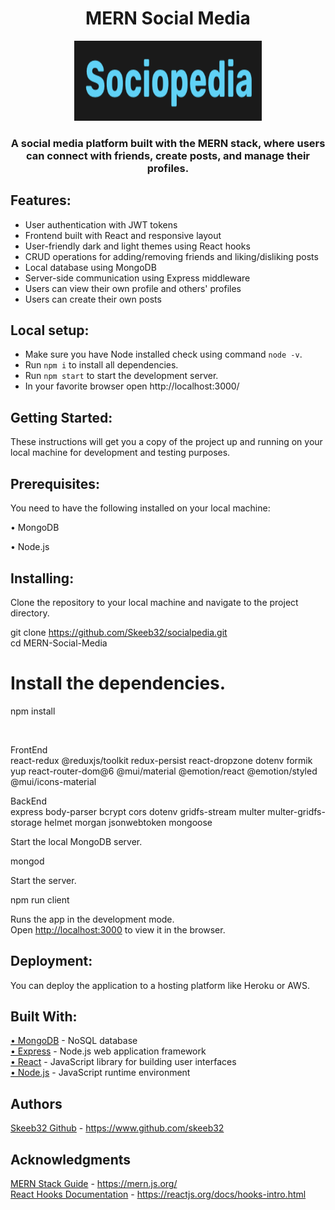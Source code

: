 <h1 align="center">MERN Social Media</h1>
<p align="center">
  <img  alt=“Sociopedia height="128px" width="300px" src="https://github.com/Skeeb32/socialpedia/blob/master/Screenshot%202023-02-07%20at%206.04.09%20PM.png?raw=true">
</p>

<h3 align="center">A social media platform built with the MERN stack, where users can connect with friends, create posts, and manage their profiles.</h3>


## Features:
- User authentication with JWT tokens
- Frontend built with React and responsive layout
- User-friendly dark and light themes using React hooks
- CRUD operations for adding/removing friends and liking/disliking posts 
- Local database using MongoDB
- Server-side communication using Express middleware
- Users can view their own profile and others' profiles
- Users can create their own posts

## Local setup:
- Make sure you have Node installed check using command `node -v`.
- Run `npm i` to install all dependencies.
- Run `npm start` to start the development server.
- In your favorite browser open http://localhost:3000/

## Getting Started:
<p>These instructions will get you a copy of the project up and running on your local machine for development and testing purposes.</p>

## Prerequisites:
<p>You need to have the following installed on your local machine:</p>
<p class="bold" align="left">• MongoDB</p>
<p class="bold"> • Node.js</p>

## Installing:
<p>Clone the repository to your local machine and navigate to the project directory.</p>

<span class="emphasized">git clone https://github.com/Skeeb32/socialpedia.git</span></br>
<span class="emphasized">cd MERN-Social-Media</p></span>
</p>

<h1>Install the dependencies.</h1>
<p class="bold">npm install</p> </br>
<p> FrontEnd </br>
react-redux @reduxjs/toolkit redux-persist react-dropzone dotenv formik yup react-router-dom@6 @mui/material @emotion/react @emotion/styled @mui/icons-material</p>

<p> BackEnd </br>
express body-parser bcrypt cors dotenv gridfs-stream multer multer-gridfs-storage helmet morgan jsonwebtoken mongoose </p>


<p>Start the local MongoDB server.</p>
<p class="bold">mongod </p>

<p>Start the server.</p>
<p class="bold">npm run client</p>

Runs the app in the development mode.<br />
Open [http://localhost:3000](http://localhost:3000) to view it in the browser.

## Deployment:
<p>You can deploy the application to a hosting platform like Heroku or AWS.</p>

## Built With:
<a href=“https://www.mongodb.com/“ target=“_new”>• MongoDB</a> - NoSQL database </br> 
<a href=“https://www.mongodb.com/“ target=“_new”>• Express</a> - Node.js web application framework </br> 
<a href=“https://www.mongodb.com/“ target=“_new”>• React</a> - JavaScript library for building user interfaces </br> 
<a href=“https://www.mongodb.com/“ target=“_new”>• Node.js</a> - JavaScript runtime environment </br> 

## Authors
<a href=“https://www.github.com/skeeb32“ target=“_new”>Skeeb32 Github</a> - https://www.github.com/skeeb32

## Acknowledgments
<a href=“https://mern.js.org/“ target=“_new”>MERN Stack Guide</a> - https://mern.js.org/ </br> 
<a href=“https://reactjs.org/docs/hooks-intro.html“ target=“_new”>React Hooks Documentation</a> - https://reactjs.org/docs/hooks-intro.html

